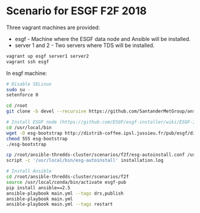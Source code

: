 # Scenario for ESGF F2F 2018

Three vagrant machines are provided:

- esgf - Machine where the ESGF data node and Ansible will be installed.
- server 1 and 2 - Two servers where TDS will be installed.

```bash
vagrant up esgf server1 server2
vagrant ssh esgf
```

In esgf machine:

```bash
# Disable SELinux
sudo su -
setenforce 0

cd /root
git clone -b devel --recursive https://github.com/SantanderMetGroup/ansible-thredds-cluster

# Install ESGF node (https://github.com/ESGF/esgf-installer/wiki/ESGF-Installation-Using-Autoinstaller)
cd /usr/local/bin
wget -O esg-bootstrap http://distrib-coffee.ipsl.jussieu.fr/pub/esgf/dist/2.7/1/esgf-installer/esg-bootstrap --no-check-certificate
chmod 555 esg-bootstrap
./esg-bootstrap

cp /root/ansible-thredds-cluster/scenarios/f2f/esg-autoinstall.conf /usr/local/etc/esg-autoinstall.conf
script -c '/usr/local/bin/esg-autoinstall' installation.log

# Install Ansible
cd /root/ansible-thredds-cluster/scenarios/f2f
source /usr/local/conda/bin/activate esgf-pub
pip install ansible==2.5
ansible-playbook main.yml --tags drs,publish
ansible-playbook main.yml
ansible-playbook main.yml --tags restart
```
